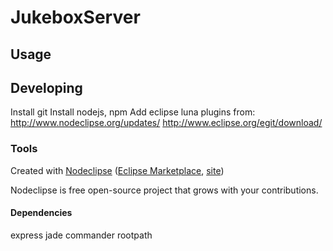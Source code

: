 

# JukeboxServer



## Usage



## Developing
Install git
Install nodejs, npm
Add eclipse luna plugins from:
http://www.nodeclipse.org/updates/
http://www.eclipse.org/egit/download/


### Tools

Created with [Nodeclipse](https://github.com/Nodeclipse/nodeclipse-1)
 ([Eclipse Marketplace](http://marketplace.eclipse.org/content/nodeclipse), [site](http://www.nodeclipse.org))   

Nodeclipse is free open-source project that grows with your contributions.

#### Dependencies
express
jade
commander
rootpath
